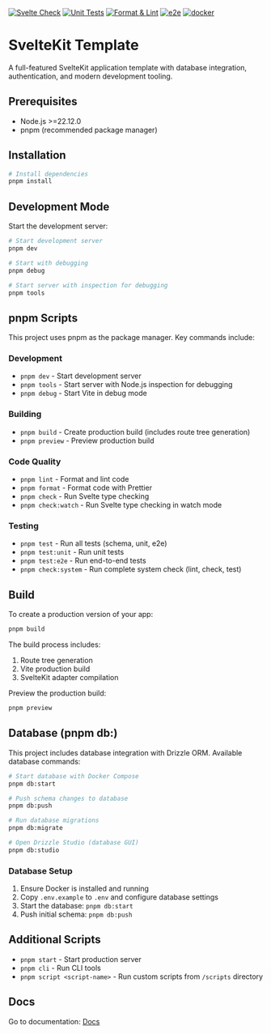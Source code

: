 [![Svelte Check](https://github.com/tsaxking/sveltekit-template/actions/workflows/testing-svelte-check.yml/badge.svg)](https://github.com/tsaxking/sveltekit-template/actions/workflows/testing-svelte-check.yml) [![Unit Tests](https://github.com/tsaxking/sveltekit-template/actions/workflows/testing-unit.yml/badge.svg)](https://github.com/tsaxking/sveltekit-template/actions/workflows/testing-unit.yml) [![Format & Lint](https://github.com/tsaxking/sveltekit-template/actions/workflows/code-formatter.yml/badge.svg)](https://github.com/tsaxking/sveltekit-template/actions/workflows/code-formatter.yml) [![e2e](https://github.com/tsaxking/sveltekit-template/actions/workflows/testing-e2e.yml/badge.svg)](https://github.com/tsaxking/sveltekit-template/actions/workflows/testing-e2e.yml) [![docker](https://github.com/tsaxking/sveltekit-template/actions/workflows/docker-compose-test.yml/badge.svg)](https://github.com/tsaxking/sveltekit-template/actions/workflows/docker-compose-test.yml)

# SvelteKit Template

A full-featured SvelteKit application template with database integration, authentication, and modern development tooling.

## Prerequisites

- Node.js >=22.12.0
- pnpm (recommended package manager)

## Installation

```bash
# Install dependencies
pnpm install
```

## Development Mode

Start the development server:

```bash
# Start development server
pnpm dev

# Start with debugging
pnpm debug

# Start server with inspection for debugging
pnpm tools
```

## pnpm Scripts

This project uses pnpm as the package manager. Key commands include:

### Development

- `pnpm dev` - Start development server
- `pnpm tools` - Start server with Node.js inspection for debugging
- `pnpm debug` - Start Vite in debug mode

### Building

- `pnpm build` - Create production build (includes route tree generation)
- `pnpm preview` - Preview production build

### Code Quality

- `pnpm lint` - Format and lint code
- `pnpm format` - Format code with Prettier
- `pnpm check` - Run Svelte type checking
- `pnpm check:watch` - Run Svelte type checking in watch mode

### Testing

- `pnpm test` - Run all tests (schema, unit, e2e)
- `pnpm test:unit` - Run unit tests
- `pnpm test:e2e` - Run end-to-end tests
- `pnpm check:system` - Run complete system check (lint, check, test)

## Build

To create a production version of your app:

```bash
pnpm build
```

The build process includes:

1. Route tree generation
2. Vite production build
3. SvelteKit adapter compilation

Preview the production build:

```bash
pnpm preview
```

## Database (pnpm db:)

This project includes database integration with Drizzle ORM. Available database commands:

```bash
# Start database with Docker Compose
pnpm db:start

# Push schema changes to database
pnpm db:push

# Run database migrations
pnpm db:migrate

# Open Drizzle Studio (database GUI)
pnpm db:studio
```

### Database Setup

1. Ensure Docker is installed and running
2. Copy `.env.example` to `.env` and configure database settings
3. Start the database: `pnpm db:start`
4. Push initial schema: `pnpm db:push`

## Additional Scripts

- `pnpm start` - Start production server
- `pnpm cli` - Run CLI tools
- `pnpm script <script-name>` - Run custom scripts from `/scripts` directory

## Docs

Go to documentation: [Docs](https://tsaxking.github.io/sveltekit-template/#)

